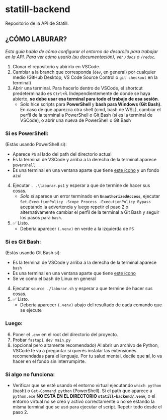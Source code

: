 # statill-backend
Repositorio de la API de Statill.

## ¿CÓMO LABURAR?
*Esta guía habla de cómo configurar el entorno de desarollo para trabajar en la API. Para ver cómo usarla (su documentación), ver `/docs` o `/redoc`.*

1. Clonar el repositorio y abirirlo en VSCode.
2. Cambiar a la branch que corresponda (`dev`, en general) por cualquier medio (GitHub Desktop, VS Code Source Control o `git checkout` en la terminal)
3. Abrir una terminal. Para hacerlo dentro de VSCode, el shortcut predeterminado es `Ctrl+Ñ`. Independientemente de donde se haya abierto, **se debe usar esa terminal para todo el trabajo de esa sesión**.
   * Solo hice scripts para **PowerShell** y **bash para Windows (Git Bash)**. En caso de que aparezca otra shell (cmd, bash de WSL), cambiar el perfil de la terminal a PowerShell o Git Bash (si es la terminal de VSCode), o abrir una nueva de PowerShell o Git Bash

### Si es PowerShell:
(Estás usando PowerShell si):
* Aparece `PS` al lado del path del directorio actual
* Es la terminal de VSCode y arriba a la derecha de la terminal aparece `powershell`
* Es una terminal en una ventana aparte que tiene [este ícono](https://upload.wikimedia.org/wikipedia/commons/2/2f/PowerShell_5.0_icon.png) y un fondo azul

4. Ejecutar `. .\laburar.ps1` y esperar a que de termine de hacer sus cosas.
    * *Solo si* aparece un error terminado en **`UnauthorizedAccess`**, ejecutar `Set-ExecutionPolicy -Scope Process -ExecutionPolicy Bypass` aceptando la advertencia y luego repetir el paso 2 o alternativamente cambiar el perfil de la terminal a Git Bash y seguir los pasos para `bash`.
5. ✅ Listo.
    * Debería aparecer `(.venv)` en verde a la izquierda de `PS`



### Si es Git Bash:
(Estás usando Git Bash si):
* Es la terminal de VSCode y arriba a la derecha de la terminal aparece `bash`
* Es una terminal en una ventana aparte que tiene [este ícono](https://gitforwindows.org/img/gwindows_logo.png)
* Se ve como el bash de Linux en general

4. Ejecutar `source ./laburar.sh` y esperar a que termine de hacer sus cosas.
5. ✅ Listo.
    * Debería aparecer `(.venv)` abajo del resultado de cada comando que se ejecute


### Luego:
6. Poner el `.env` en el root del directorio del proyecto.
7. Probar `fastapi dev main.py`
8. (opcional pero altamente recomendado) Al abrir un archivo de Python, VSCode te va a preguntar si querés instalar las extensiones recomendadas para el lenguaje. Por tu salud mental, decile que **sí**, lo va hacer en el fondo sin interrumpirte. 

### Si algo no funciona:
* Verificar que se esté usando el entorno virtual ejecutando `which python` (bash) o `Get-Command python` (PowerShell). Si el path que aparece a `python.exe` **NO ESTÁ EN EL DIRECTORIO `statill-backend/.venv`**, o el entorno virtual no se creó y activó correctamente o no se estando la misma terminal que se usó para ejecutar el script. Repetir todo desde el paso 2.
